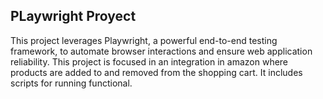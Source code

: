 <h2> PLaywright Proyect </h2>
This project leverages Playwright, a powerful end-to-end testing framework, to automate browser interactions and ensure web application reliability. 
This project is focused in an integration in amazon where products are added to and removed from the shopping cart. It includes scripts for running functional.
